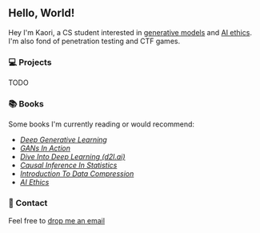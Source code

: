 ## Hello, World!

Hey I'm Kaori, a CS student interested in [generative models](https://en.wikipedia.org/wiki/Generative_model) and [AI ethics](https://en.wikipedia.org/wiki/Ethics_of_artificial_intelligence). I'm also fond of penetration testing and CTF games.


### 💻 Projects

TODO

  
### 📚 Books

Some books I'm currently reading or would recommend:

  * [*Deep Generative Learning*](https://b-ok.cc/book/5260748/f22ad5)
  * [*GANs In Action*](https://b-ok.cc/book/5256274/ae75c1)
  * [*Dive Into Deep Learning (d2l.ai)*](https://b-ok.cc/book/11638445/05fd36)
  * [*Causal Inference In Statistics*](https://b-ok.cc/book/2664651/adcbf6)
  * [*Introduction To Data Compression*](https://b-ok.cc/book/3629223/77bd36)
  * [*AI Ethics*](https://b-ok.cc/book/5620970/e564e1)

### 📧 Contact

Feel free to [drop me an email](mailto:kaeori@proton.me)
